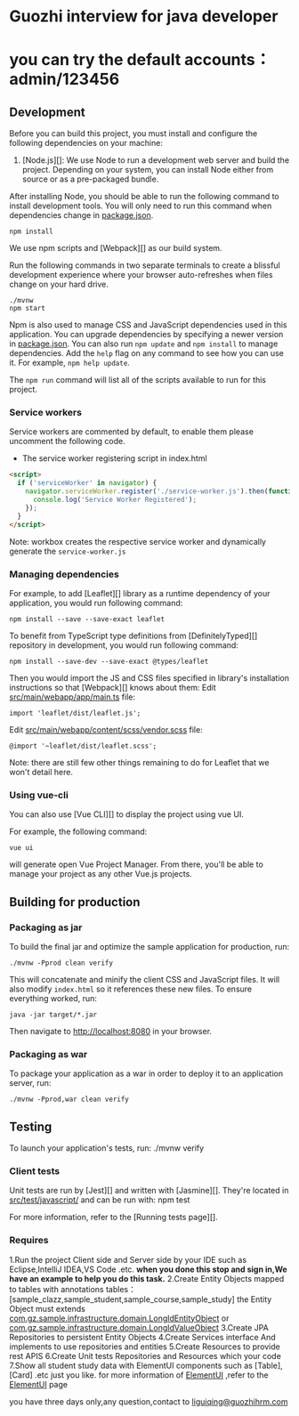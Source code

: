 # Guozhi interview for java developer

# you can try the default accounts：admin/123456

## Development

Before you can build this project, you must install and configure the following dependencies on your machine:

1. [Node.js][]: We use Node to run a development web server and build the project.
   Depending on your system, you can install Node either from source or as a pre-packaged bundle.

After installing Node, you should be able to run the following command to install development tools.
You will only need to run this command when dependencies change in [package.json](package.json).

    npm install

We use npm scripts and [Webpack][] as our build system.

Run the following commands in two separate terminals to create a blissful development experience where your browser
auto-refreshes when files change on your hard drive.

    ./mvnw
    npm start

Npm is also used to manage CSS and JavaScript dependencies used in this application. You can upgrade dependencies by
specifying a newer version in [package.json](package.json). You can also run `npm update` and `npm install` to manage dependencies.
Add the `help` flag on any command to see how you can use it. For example, `npm help update`.

The `npm run` command will list all of the scripts available to run for this project.

### Service workers

Service workers are commented by default, to enable them please uncomment the following code.

- The service worker registering script in index.html

```html
<script>
  if ('serviceWorker' in navigator) {
    navigator.serviceWorker.register('./service-worker.js').then(function () {
      console.log('Service Worker Registered');
    });
  }
</script>
```

Note: workbox creates the respective service worker and dynamically generate the `service-worker.js`

### Managing dependencies

For example, to add [Leaflet][] library as a runtime dependency of your application, you would run following command:

    npm install --save --save-exact leaflet

To benefit from TypeScript type definitions from [DefinitelyTyped][] repository in development, you would run following command:

    npm install --save-dev --save-exact @types/leaflet

Then you would import the JS and CSS files specified in library's installation instructions so that [Webpack][] knows about them:
Edit [src/main/webapp/app/main.ts](src/main/webapp/app/main.ts) file:

```
import 'leaflet/dist/leaflet.js';
```

Edit [src/main/webapp/content/scss/vendor.scss](src/main/webapp/content/scss/element-rewrite.scss) file:

```
@import '~leaflet/dist/leaflet.scss';
```

Note: there are still few other things remaining to do for Leaflet that we won't detail here.

### Using vue-cli

You can also use [Vue CLI][] to display the project using vue UI.

For example, the following command:

    vue ui

will generate open Vue Project Manager. From there, you'll be able to manage your project as any other Vue.js projects.

## Building for production

### Packaging as jar

To build the final jar and optimize the sample application for production, run:

    ./mvnw -Pprod clean verify

This will concatenate and minify the client CSS and JavaScript files. It will also modify `index.html` so it references these new files.
To ensure everything worked, run:

    java -jar target/*.jar

Then navigate to [http://localhost:8080](http://localhost:8080) in your browser.

### Packaging as war

To package your application as a war in order to deploy it to an application server, run:

    ./mvnw -Pprod,war clean verify

## Testing

To launch your application's tests, run:
./mvnw verify

### Client tests

Unit tests are run by [Jest][] and written with [Jasmine][]. They're located in [src/test/javascript/](src/test/javascript/) and can be run with:
npm test

For more information, refer to the [Running tests page][].

### Requires


1.Run the project Client side and Server side by your IDE such as Eclipse,IntelliJ IDEA,VS Code .etc. **when you done this stop and sign in,We have an example to help you do this task.**
2.Create Entity Objects mapped to tables with annotations
tables：
[sample_clazz,sample_student,sample_course,sample_study]
the Entity Object must extends 
[com.gz.sample.infrastructure.domain.LongIdEntityObject](src/main/java/com/gz/sample/infrastructure/domain/LongIdEntityObject.java)
or
[com.gz.sample.infrastructure.domain.LongIdValueObject](src/main/java/com/gz/sample/infrastructure/domain/LongIdValueObject.java)
3.Create JPA Repositories to persistent Entity Objects
4.Create Services interface And implements to use repositories and entities
5.Create Resources to provide rest APIS
6.Create Unit tests Repositories and Resources which your code
7.Show all student study data with ElementUI components such as [Table],[Card] .etc just you like.
  for more information of [ElementUI]() ,refer to the [ElementUI](https://element.eleme.io/#/zh-CN/component/installation) page

you have three days only,any question,contact to <liguiqing@guozhihrm.com>


